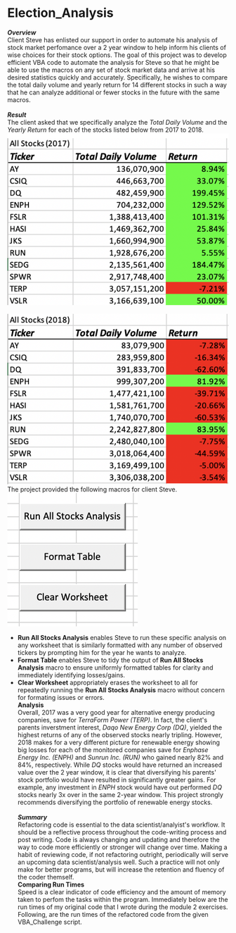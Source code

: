 # Election_Analysis
***Overview*** <br /> 
Client Steve has enlisted our support in order to automate his analysis of stock market perfomance over a 2 year window to help inform his clients of wise choices for their stock options. The goal of this project was to develop efficient VBA code to automate the analysis for Steve so that he might be able to use the macros on any set of stock market data and arrive at his desired statistics quickly and accurately. Specifically, he wishes to compare the total daily volume and yearly return for 14 different stocks in such a way that he can analyze additional or fewer stocks in the future with the same macros. <br /> <br />
***Result*** <br /> 
The client asked that we specifically analyze the *Total Daily Volume* and the *Yearly Return* for each of the stocks listed below from 2017 to 2018. <br />
![](All_stocks_2017.png) <br /> <br />
![](All_stocks_2018.png) <br />
The project provided the following macros for client Steve. <br />
![](macro_buttons.png) <br />
* **Run All Stocks Analysis** enables Steve to run these specific analysis on any worksheet that is similarly formatted with any number of observed tickers by prompting him for the year he wants to analyze. <br />
* **Format Table** enables Steve to tidy the output of **Run All Stocks Analysis** macro to ensure uniformly formatted tables for clarity and immediately identifying losses/gains. <br />
* **Clear Worksheet** appropriately erases the worksheet to all for repeatedly running the **Run All Stocks Analysis** macro without concern for formating issues or errors. <br /> 
**Analysis** <br />
Overall, 2017 was a very good year for alternative energy producing companies, save for *TerraForm Power (TERP)*. In fact, the client's parents inverstment interest, *Daqo New Energy Corp (DQ)*, yielded the highest returns of any of the observed stocks nearly tripling. However, 2018 makes for a very different picture for renewable energy showing big losses for each of the monitored companies save for *Enphase Energy Inc. (ENPH)* and *Sunrun Inc. (RUN)* who gained nearly 82% and 84%, respectively. While *DQ* stocks would have returned an increased value over the 2 year window, it is clear that diversifying his parents' stock portfolio would have resulted in significantly greater gains. For example, any investment in *ENPH* stock would have out performed *DQ* stocks nearly 3x over in the same 2-year window. This project strongly recommends diversifying the portfolio of renewable energy stocks. <br /> <br />
***Summary*** <br />
Refactoring code is essential to the data scientist/analyist's workflow. It should be a reflective process throughout the code-writing process and post writing. Code is always changing and updating and therefore the way to code more efficiently or stronger will change over time. Making a habit of reviewing code, if not refactoring outright, periodically will serve an upcoming data scientist/analysis well. Such a practice will not only make for better programs, but will increase the retention and fluency of the coder themself. <br />
**Comparing Run Times** <br />
Speed is a clear indicator of code efficiency and the amount of memory taken to perfom the tasks within the program. Immediately below are the run times of my original code that I wrote during the module 2 exercises. Following, are the run times of the refactored code from the given VBA_Challenge script. <br />
